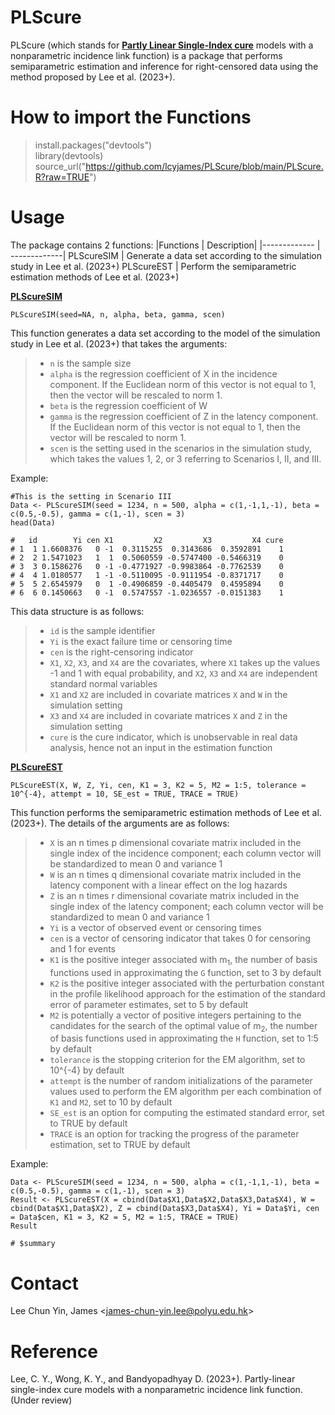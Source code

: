 # PLScure
PLScure (which stands for <ins>**Partly Linear Single-Index cure**</ins> models with a
nonparametric incidence link function) is a package that performs semiparametric estimation and inference for right-censored data using the method proposed by Lee et al. (2023+).

# How to import the Functions #
> install.packages("devtools")<br />
> library(devtools) <br /> 
> source_url("https://github.com/lcyjames/PLScure/blob/main/PLScure.R?raw=TRUE")

# Usage #
The package contains 2 functions:
|Functions  | Description|
|------------- | -------------|
PLScureSIM  | Generate a data set according to the simulation study in Lee et al. (2023+)
PLScureEST  | Perform the semiparametric estimation methods of Lee et al. (2023+)

<ins>**PLScureSIM**</ins>
```
PLScureSIM(seed=NA, n, alpha, beta, gamma, scen)
```
This function generates a data set according to the model of the simulation study in Lee et al. (2023+) that takes the arguments:
>- `n` is the sample size
>- `alpha` is the regression coefficient of X in the incidence component. If the Euclidean norm of this vector is not equal to 1, then the vector will be rescaled to norm 1.
>- `beta` is the regression coefficient of W
>- `gamma` is the regression coefficient of Z in the latency component. If the Euclidean norm of this vector is not equal to 1, then the vector will be rescaled to norm 1.
>- `scen` is the setting used in the scenarios in the simulation study, which takes the values 1, 2, or 3 referring to Scenarios I, II, and III.

Example:
```
#This is the setting in Scenario III
Data <- PLScureSIM(seed = 1234, n = 500, alpha = c(1,-1,1,-1), beta = c(0.5,-0.5), gamma = c(1,-1), scen = 3)
head(Data)

#   id        Yi cen X1         X2         X3         X4 cure
# 1  1 1.6608376   0 -1  0.3115255  0.3143686  0.3592891    1
# 2  2 1.5471023   1  1  0.5060559 -0.5747400 -0.5466319    0
# 3  3 0.1586276   0 -1 -0.4771927 -0.9983864 -0.7762539    0
# 4  4 1.0180577   1 -1 -0.5110095 -0.9111954 -0.8371717    0
# 5  5 2.6545979   0  1 -0.4906859 -0.4405479  0.4595894    0
# 6  6 0.1450663   0 -1  0.5747557 -1.0236557 -0.0151383    1
```

This data structure is as follows:
>- `id` is the sample identifier
>- `Yi` is the exact failure time or censoring time
>- `cen` is the right-censoring indicator
>- `X1`, `X2`, `X3`, and `X4` are the covariates, where `X1` takes up the values -1 and 1 with equal probability, and `X2`, `X3` and `X4` are independent standard normal variables
>- `X1` and `X2` are included in covariate matrices `X` and `W` in the simulation setting
>- `X3` and `X4` are included in covariate matrices `X` and `Z` in the simulation setting
>- `cure` is the cure indicator, which is unobservable in real data analysis, hence not an input in the estimation function

<ins>**PLScureEST**</ins>

```
PLScureEST(X, W, Z, Yi, cen, K1 = 3, K2 = 5, M2 = 1:5, tolerance = 10^{-4}, attempt = 10, SE_est = TRUE, TRACE = TRUE)
```
This function performs the semiparametric estimation methods of Lee et al. (2023+). The details of the arguments are as follows:
>- `X` is an n times p dimensional covariate matrix included in the single index of the incidence component; each column vector will be standardized to mean 0 and variance 1
>- `W` is an n times q dimensional covariate matrix included in the latency component with a linear effect on the log hazards
>- `Z` is an n times r dimensional covariate matrix included in the single index of the latency component; each column vector will be standardized to mean 0 and variance 1
>- `Yi` is a vector of observed event or censoring times
>- `cen` is a vector of censoring indicator that takes 0 for censoring and 1 for events
>- `K1` is the positive integer associated with m<sub>1</sub>, the number of basis functions used in approximating the `G` function, set to 3 by default
>- `K2` is the positive integer associated with the perturbation constant in the profile likelihood approach for the estimation of the standard error of parameter estimates, set to 5 by default
>- `M2` is potentially a vector of positive integers pertaining to the candidates for the search of the optimal value of m<sub>2</sub>, the number of basis functions used in approximating the `H` function, set to 1:5 by default
>- `tolerance` is the stopping criterion for the EM algorithm, set to 10^{-4} by default
>- `attempt` is the number of random initializations of the parameter values used to perform the EM algorithm per each combination of `K1` and `M2`, set to 10 by default
>- `SE_est` is an option for computing the estimated standard error, set to TRUE by default
>- `TRACE` is an option for tracking the progress of the parameter estimation, set to TRUE by default

Example:
```
Data <- PLScureSIM(seed = 1234, n = 500, alpha = c(1,-1,1,-1), beta = c(0.5,-0.5), gamma = c(1,-1), scen = 3)
Result <- PLScureEST(X = cbind(Data$X1,Data$X2,Data$X3,Data$X4), W = cbind(Data$X1,Data$X2), Z = cbind(Data$X3,Data$X4), Yi = Data$Yi, cen = Data$cen, K1 = 3, K2 = 5, M2 = 1:5, TRACE = TRUE)
Result

# $summary

```

# Contact #
Lee Chun Yin, James <<james-chun-yin.lee@polyu.edu.hk>>

# Reference #
Lee, C. Y., Wong, K. Y., and Bandyopadhyay D. (2023+). Partly-linear single-index cure models with a nonparametric incidence link function. (Under review)
